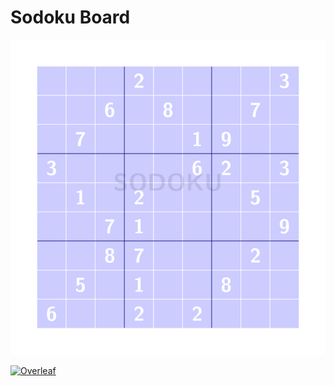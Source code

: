 # Sodoku Board

![sodoku board](sodokuboard.png)

[![Overleaf](https://img.shields.io/badge/View_on_Overleaf-028526?logo=overleaf&labelColor=white)](https://www.overleaf.com/read/vkdqvjrqzgck)
